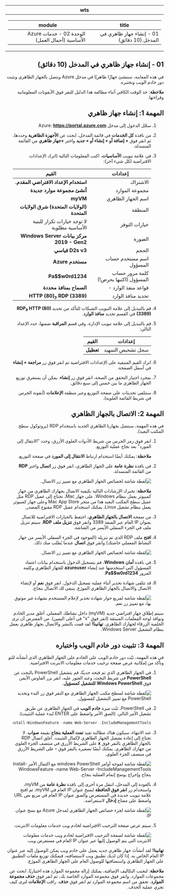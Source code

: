 ﻿<div id="readme" class="Box-body readme blob js-code-block-container p-5 p-xl-6 gist-border-0" dir="rtl">
    <article class="markdown-body entry-content container-lg" itemprop="text"><table>
  <thead>
  <tr>
  <th>wts</th>
  </tr>
  </thead>
  <tbody>
  <tr>
  <td><div><table>
  <thead>
  <tr>
  <th>title</th>
  <th>module</th>
  </tr>
  </thead>
  <tbody>
  <tr>
  <td><div>01 - إنشاء جهاز ظاهري في المدخل (10 دقائق)</div></td>
  <td><div>الوحدة 02 - خدمات Azure الأساسية (أحمال العمل)</div></td>
  </tr>
  </tbody>
</table>
</div></td>
  </tr>
  </tbody>
</table>
       
# 01 - إنشاء جهاز ظاهري في المدخل (10 دقائق)

في هذه المعاينة، سننشئ جهازًا ظاهريًا في مدخل Azure ونتصل بالجهاز الظاهري ونثبت دور خادم الويب ونختبره. 

**ملاحظة**: خذ الوقت الكافي أثناء مطالعة هذا الدليل للنقر فوق الأيقونات المعلوماتية وقراءتها. 

# المهمة 1: إنشاء جهاز ظاهري 
1. سجّل الدخول إلى مدخل Azure: **https://portal.azure.com**

3. من نافذة **كل الخدمات** في قائمة المدخل، ابحث عن **الأجهزة الظاهرية** وحددها، ثم انقر فوق **+ إضافة أو + إنشاء أو + جديد** واختر **+جهاز ظاهري** من القائمة المنسدلة.

4. في علامة تبويب **الأساسيات**، اكتب المعلومات التالية (اترك الإعدادات الافتراضية لكل شيء آخر):

    | إعدادات | القيم |
    |  -- | -- |
    | الاشتراك | **استخدام الإعداد الافتراضي المقدم.** |
    | مجموعة الموارد | **أنشئ مجموعة موارد جديدة** |
    | اسم الجهاز الظاهري | **myVM** |
    | المنطقة | **(الولايات المتحدة) شرق الولايات المتحدة**|
    | خيارات التوفر | لا توجد خيارات تكرار للبنية الأساسية مطلوبة|
    | الصورة | **مركز بيانات Windows Server 2019 - Gen2**|
    | الحجم | **D2s v3 قياسي**|
    | اسم مستخدم حساب المسؤول | **مستخدم Azure** |
    | كلمة مرور حساب المسؤول (اكتبها بحرص!) | **Pa$$w0rd1234**|
    | قواعد منفذ الوارد - | **السماح بمنافذ محددة**|
    | تحديد منافذ الوارد | **RDP (3389)** و**HTTP (80)**| 

5. قم بالتبديل إلى علامة التبويب الشبكات للتأكد من تحديد **HTTP (80) وRDP (3389)** في القسم تحديد **منافذ الوارد**.

6. قم بالتبديل إلى علامة تبويب الإدارة، وفي قسم **المراقبة** ضمنها، حدد الإعداد التالي:

    | إعدادات | القيم |
    | -- | -- |
    | سجل تشخيص التمهيد | **تعطيل**|

7. اترك القيم المتبقية على الإعدادات الافتراضية ثم انقر فوق زر **مراجعة + إنشاء** في أسفل الصفحة.

8. بمجرد اجتياز التحقق من الصحة، انقر فوق زر **إنشاء**. يمكن أن يستغرق توزيع الجهاز الظاهري ما بين خمس إلى سبع دقائق.

9. ستتلقى تحديثات على صفحة التوزيع وعبر منطقة **الإعلامات** (أيقونة الجرس في شريط القائمة العلوية).

# المهمة 2: الاتصال بالجهاز الظاهري

في هذه المهمة، سنتصل بجهازنا الظاهري الجديد باستخدام RDP (بروتوكول سطح المكتب البعيد). 

1. انقر فوق رمز الجرس من شريط الأدوات العلوي الأزرق، وحدد "الانتقال إلى المورد" بعد نجاح عملية التوزيع. 

    **ملاحظة**: يمكنك أيضًا استخدام ارتباط **الانتقال إلى المورد** في صفحة التوزيع. 

2. في نافذة **نظرة عامة** على الجهاز الظاهري، انقر فوق زر **اتصال** واختر **RDP** من القائمة المنسدلة.

    ![لقطة شاشة لخصائص الجهاز الظاهري مع تمييز زر الاتصال.](../images/0101.png)

    **ملاحظة**: تخبرك الإرشادات التالية بكيفية الاتصال بجهازك الظاهري من جهاز كمبيوتر يعمل بنظام Windows. على جهاز Mac، تحتاج إلى عميل RDP مثل عميل سطح المكتب البعيد هذا من متجر Mac App Store وعلى جهاز كمبيوتر يعمل بنظام تشغيل Linux، يمكنك استخدام عميل RDP مفتوح المصدر.

2. من صفحة **الاتصال بالجهاز الظاهري**، احتفظ بالخيارات الافتراضية للاتصال بعنوان IP العام عبر المنفذ 3389 وانقر فوق **تنزيل ملف RDP**. سيتم تنزيل ملف في الجزء السفلي الأيسر من الشاشة.

3. **افتح** ملف RDP الذي تم تنزيله (الموجود في الجزء السفلي الأيسر من جهاز النشاط المعملي خاصتك) وانقر فوق **اتصال** عندما يُطلب منك ذلك. 

    ![لقطة شاشة لخصائص الجهاز الظاهري مع تمييز زر الاتصال. ](../images/0102.png)

4. في نافذة **أمان Windows**، قم بتسجيل الدخول باستخدام بيانات اعتماد المسؤول التي استخدمتها عند إنشاء **azureuser** للجهاز الظاهري وكلمة المرور **Pa$$w0rd1234**. 

5. قد تتلقى شهادة تحذير أثناء عملية تسجيل الدخول. انقر فوق **نعم** أو لإنشاء الاتصال والاتصال بالجهاز الظاهري الموزَع. ينبغي لك الاتصال بنجاح.

    ![لقطة شاشة لمربع حوار شهادة تحذير لإعلام المستخدم بشهادة غير موثوق بها، مع تمييز زر نعم. ](../images/0104.png)

سيتم إطلاق جهاز افتراضي جديد (myVM) داخل نشاطك المعملي. أغلق مدير الخادم ونوافذ لوحة المعلمات المنبثقة (انقر فوق "x" في أعلى اليمين). من المفترض أن ترى الخلفية الزرقاء لجهازك الظاهري. **تهانينا!** لقد قمت بالنشر والاتصال بجهاز ظاهري يعمل بنظام التشغيل Windows Server. 

# المهمة 3: تثبيت دور خادم الويب واختباره

في هذه المهمة، ثبّت دور خادم الويب على الخادم على الجهاز الظاهري الذي أنشأته للتو وتأكد من إمكانية عرض صفحة ترحيب خدمات معلومات الانترنت الافتراضية. 

1. في الجهاز الظاهري الذي تم فتحه حديثًا، قم بتشغيل PowerShell بالبحث عن **PowerShell** في شريط البحث، وعند العثور عليه، انقر بزر الماوس الأيمن فوق **Windows PowerShell** **للتشغيل كمسؤول**.

    ![لقطة شاشة لسطح مكتب الجهاز الظاهري مع النقر فوق زر البدء وتحديد PowerShell مع تمييز التشغيل كمسؤول.](../images/0105.png)

2. في PowerShell، ثبّت ميزة **خادم الويب** في الجهاز الظاهري عن طريق تشغيل الأمر التالي. (الصق الأمر واضغط على ENTER لبدء عملية التثبيت).

    ```PowerShell
    Install-WindowsFeature -name Web-Server -IncludeManagementTools
    ```
  
3. عند الانتهاء، سيكون هناك مطالبة تفيد **تمت العملية بنجاح** بقيمة **صواب**. لا تحتاج إلى إعادة تشغيل الجهاز الظاهري لإكمال التثبيت. أغلق اتصال RDP بالجهاز الظاهري بالنقر فوق **x** على الشريط الأزرق في منتصف الجزء العلوي من جهازك الظاهري. يمكنك أيضًا تصغيره بالنقر فوق **-** على الشريط الأزرق في منتصف الجزء العلوي.

    ![لقطة شاشة لموجه أوامر windows PowerShell مع اكتمال الأمر Install-WindowsFeature -name Web-Server -IncludeManagementTools بنجاح وإخراج يوضح إتمام العملية بنجاح.](../images/0106.png)

4. بالعودة إلى المدخل، انتقل مرة أخرى إلى نافذة **نظرة عامة** من myVM، واستخدام زر **انقر فوق الحافظة** لنسخ عنوان IP العام في myVM، ثم افتح علامة تبويب جديدة في المستعرض والصق عنوان IP العام في مربع نص URL واضغط على مفتاح **إدخال** لاستعراضه.

    ![لقطة شاشة لجزء خصائص الجهاز الظاهري لمدخل Azure مع نسخ عنوان IP.](../images/0107.png)

5. سيتم عرض صفحة الترحيب الافتراضية لخادم ويب خدمات معلومات الانترنت.

    ![لقطة شاشة لصفحة الترحيب الافتراضية لخادم ويب خدمات معلومات الانترنت التي يتم الوصول إليها عبر عنوان IP العام في مستعرض ويب.](../images/0108.png)

**تهانينا!** لقد أنشأتَ جهاز ظاهري جديد يعمل على خادم ويب يمكن الوصول إليه عبر عنوان IP العام الخاص به. إذا كان لديك تطبيق ويب لاستضافته، فيمكنك توزيع ملفات التطبيق على الجهاز الظاهري واستضافتها للوصول العام على الجهاز الظاهري الموزَع.


**ملاحظة**: لتجنب التكاليف الإضافية، يمكنك إزالة مجموعة الموارد هذه اختياريًا. ابحث عن مجموعات الموارد، وانقر فوق مجموعة الموارد الخاصة بك، ثم انقر فوق **حذف مجموعة الموارد**. تحقق من اسم مجموعة الموارد ثم انقر فوق **حذف**. راقب **الإعلامات** لترى كيف تجري عملية الحذف.
